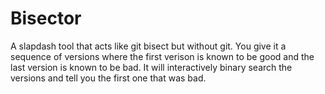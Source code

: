 # Bisector

A slapdash tool that acts like git bisect but without git. You give it
a sequence of versions where the first verison is known to be good and
the last version is known to be bad. It will interactively binary
search the versions and tell you the first one that was bad.
